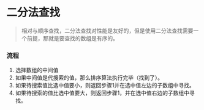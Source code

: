 # 二分法查找

> 相对与顺序查找，二分法查找对性能是友好的，但是使用二分法查找需要一个前提，那就是要查找的数组是有序的。

### 流程
 1. 选择数组的中间值
 2. 如果中间值是代搜索的值，那么排序算法执行完毕（找到了）。
 2. 如果待搜索值比选中值要小，则返回步骤1并在选中值左边的子数组中寻找。
 4. 如果待搜索的值比选中值要大，则返回步骤1，并在选中值右边的子数组中寻找。


